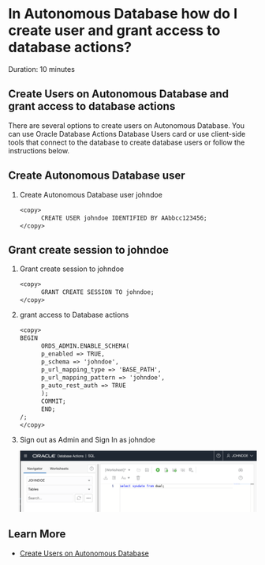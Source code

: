 # In Autonomous Database how do I create user and grant access to database actions?
Duration: 10 minutes

##  Create Users on Autonomous Database and grant access to database actions

There are several options to create users on Autonomous Database. You can use Oracle Database Actions Database Users card or use client-side tools that connect to the database to create database users or follow the instructions below. 

## Create Autonomous Database user

1. Create Autonomous Database user johndoe 

      ```
      <copy> 
            CREATE USER johndoe IDENTIFIED BY AAbbcc123456; 
      </copy>
      ```
## Grant create session to johndoe

1. Grant create session to johndoe

      ```
      <copy> 
            GRANT CREATE SESSION TO johndoe;  
      </copy>
      ```      

2. grant access to Database actions 
      ```
      <copy>
      BEGIN
            ORDS_ADMIN.ENABLE_SCHEMA(
            p_enabled => TRUE,
            p_schema => 'johndoe',
            p_url_mapping_type => 'BASE_PATH',
            p_url_mapping_pattern => 'johndoe',
            p_auto_rest_auth => TRUE
            );
            COMMIT;
            END;
      /;
      </copy>
      ```

3. Sign out as Admin and Sign In as johndoe

      ![Database Actions](images/database-actions.png "Database Actions")
      

## Learn More

* [Create Users on Autonomous Database](https://docs.oracle.com/en/cloud/paas/autonomous-database/adbsa/manage-users-create.html)
